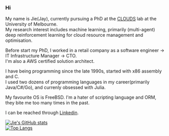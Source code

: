 ### Hi
My name is Jie(Jay), currently pursuing a PhD at the [CLOUDS](http://www.cloudbus.org) lab at the University of Melbourne.  
My research interest includes machine learning, primarily (multi-agent) deep reinforcement learning for cloud resource management and optimisation.  

Before start my PhD, I worked in a retail company as a software engineer -> IT Infrastructure Manager -> CTO.   
I'm also a AWS certified solution architect.

I have being programming since the late 1990s, started with x86 assembly and C.  
I used two dozens of programming languages in my career(primarily Java/C#/Go), and currenly obsessed with Julia.   

My favourite OS is FreeBSD.
I'm a hater of scripting language and ORM, they bite me too many times in the past.

I can be reached through [Linkedin](https://www.linkedin.com/in/jie-zhao-64843765).


[![Jie's GitHub stats](https://github-readme-stats.vercel.app/api?username=jie-jay&count_private=true&theme=github_dark)](https://github.com/jie-jay)   
[![Top Langs](https://github-readme-stats.vercel.app/api/top-langs/?username=jie-jay&langs_count=8&layout=compact&theme=github_dark)](https://github.com/jie-jay)



<!--
**jie-jay/jie-jay** is a ✨ _special_ ✨ repository because its `README.md` (this file) appears on your GitHub profile.

Here are some ideas to get you started:

- 🔭 I’m currently working on ...
- 🌱 I’m currently learning ...
- 👯 I’m looking to collaborate on ...
- 🤔 I’m looking for help with ...
- 💬 Ask me about ...
- 📫 How to reach me: ...
- 😄 Pronouns: ...
- ⚡ Fun fact: ...
-->
